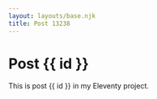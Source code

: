 ```yaml
---
layout: layouts/base.njk
title: Post 13238
---
```


# Post {{ id }}

This is post {{ id }} in my Eleventy project.
